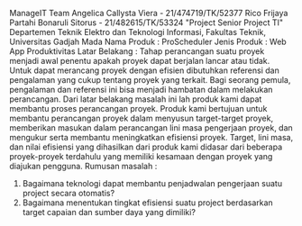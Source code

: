 ManageIT Team
Angelica Callysta Viera - 21/474719/TK/52377
Rico Frijaya
Partahi Bonaruli Sitorus - 21/482615/TK/53324
"Project Senior Project TI"
Departemen Teknik Elektro dan Teknologi Informasi, Fakultas Teknik, Universitas Gadjah Mada
Nama Produk : ProScheduler
Jenis Produk : Web App Produktivitas
Latar Belakang : 
Tahap perancangan suatu proyek menjadi awal penentu apakah proyek dapat berjalan lancar atau tidak. Untuk dapat merancang proyek dengan efisien dibutuhkan referensi dan pengalaman yang cukup tentang proyek yang terkait. Bagi seorang pemula, pengalaman dan referensi ini bisa menjadi hambatan dalam melakukan perancangan. Dari latar belakang masalah ini lah produk kami dapat membantu proses perancangan proyek. Produk kami bertujuan untuk membantu perancangan proyek dalam menyusun target-target proyek, memberikan masukan dalam perancangan lini masa pengerjaan proyek, dan mengukur serta membantu meningkatkan efisiensi proyek. Target, lini masa, dan nilai efisiensi yang dihasilkan dari produk kami didasar dari beberapa proyek-proyek terdahulu yang memiliki kesamaan dengan proyek yang diajukan pengguna.
Rumusan masalah :
1. Bagaimana teknologi dapat membantu penjadwalan pengerjaan suatu project secara otomatis?
2. Bagaimana menentukan tingkat efisiensi suatu project berdasarkan target capaian dan sumber daya yang dimiliki?